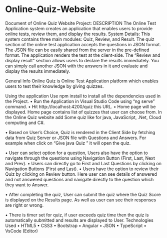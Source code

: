 # Online-Quiz-Website

Document of Online Quiz Website Project:
DESCRIPTION
The Online Test Application system creates an application that enables users to provide online tests, review them, and display the results.
System Details:
                  This system contains three main modules: Quiz, Review, and Result. The quiz section of the online test application accepts the questions in JSON format. The JSON file can be easily shared from the server in the pre-defined format. The application renders the test at the client-side.
                  The “Review and display result” section allows users to declare the results immediately. You can simply call another JSON with the answers in it and evaluate and display the results immediately.

General Info
Online Quiz is Online Test Application platform which enables users to test their knowledge by giving quizzes.


Using the application
Use npm install to install all the dependencies used in the Project.
•	Run the Application in Visual Studio Code using “ng serve” command.
•	Hit http://localhost:4200/quiz this URL.
•	Home page will be displayed. Home page contains list of quizzes that user can choose from. In the Online Quiz website add Some quiz  like for java, JavaScript, .Net, Cloud computing and C#.
 
•	Based on User’s Choice, Quiz is rendered in the Client Side by fetching data from Quiz Server or JSON file with Questions and Answers. For example when click on “Give java Quiz ” it will open the quiz.
 
•	User can select option for a question, Users also have the option to navigate through the questions using Navigation Button (First, Last, Next and Prev).
•	Users can directly go to First and Last Questions by clicking on Navigation Buttons (First and Last).
•	Users have the option to review their Quiz by clicking on Review button. Here user can see details of answered and not answered questions and navigate directly to the question which they want to Answer.
 
•	After completing the quiz, User can submit the quiz where the Quiz Score is displayed on the Results page. As well as user can see their responses are right or wrong.
 

•	There is timer set for quiz, if user exceeds quiz time then the quiz is automatically submitted and results are displayed to User.
Technologies Used
•	HTML5
•	CSS3
•	Bootstrap
•	Angular
•	JSON
•	TypeScript
•	VsCode (Editor)



